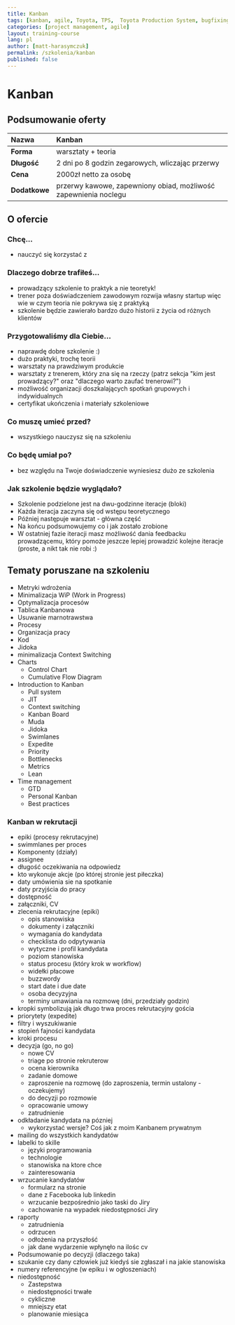 ```yaml
---
title: Kanban
tags: [kanban, agile, Toyota, TPS,  Toyota Production System, bugfixing, maintenance]
categories: [project management, agile]
layout: training-course
lang: pl
author: [matt-harasymczuk]
permalink: /szkolenia/kanban
published: false
---
```


# Kanban

## Podsumowanie oferty

| Nazwa         | Kanban                                                          |
|:--------------|:----------------------------------------------------------------|
| **Forma**     | warsztaty + teoria                                              |
| **Długość**   | 2 dni po 8 godzin zegarowych, wliczając przerwy                 |
| **Cena**      | 2000zł netto za osobę                                           |
| **Dodatkowe** | przerwy kawowe, zapewniony obiad, możliwość zapewnienia noclegu |

## O ofercie

### Chcę...
- nauczyć się korzystać z

### Dlaczego dobrze trafiłeś...
- prowadzący szkolenie to praktyk a nie teoretyk!
- trener poza doświadczeniem zawodowym rozwija własny startup więc wie w czym teoria nie pokrywa się z praktyką
- szkolenie będzie zawierało bardzo dużo historii z życia od różnych klientów

### Przygotowaliśmy dla Ciebie...
- naprawdę dobre szkolenie :)
- dużo praktyki, trochę teorii
- warsztaty na prawdziwym produkcie
- warsztaty z trenerem, który zna się na rzeczy (patrz sekcja "kim jest prowadzący?" oraz "dlaczego warto zaufać trenerowi?")
- możliwość organizacji doszkalających spotkań grupowych i indywidualnych
- certyfikat ukończenia i materiały szkoleniowe

### Co muszę umieć przed?
- wszystkiego nauczysz się na szkoleniu

### Co będę umiał po?
- bez względu na Twoje doświadczenie wyniesiesz dużo ze szkolenia

### Jak szkolenie będzie wyglądało?
- Szkolenie podzielone jest na dwu-godzinne iteracje (bloki)
- Każda iteracja zaczyna się od wstępu teoretycznego
- Później następuje warsztat - główna część
- Na końcu podsumowujemy co i jak zostało zrobione
- W ostatniej fazie iteracji masz możliwość dania feedbacku prowadzącemu, który pomoże jeszcze lepiej prowadzić kolejne iteracje (proste, a nikt tak nie robi :)

## Tematy poruszane na szkoleniu

- Metryki wdrożenia
- Minimalizacja WiP (Work in Progress)
- Optymalizacja procesów
- Tablica Kanbanowa
- Usuwanie marnotrawstwa
- Procesy
- Organizacja pracy
- Kod
- Jidoka
- minimalizacja Context Switching
- Charts
    - Control Chart
    - Cumulative Flow Diagram
- Introduction to Kanban
    - Pull system
    - JIT
    - Context switching
    - Kanban Board
    - Muda
    - Jidoka
    - Swimlanes
    - Expedite
    - Priority
    - Bottlenecks
    - Metrics
    - Lean
- Time management
    - GTD
    - Personal Kanban
    - Best practices

### Kanban w rekrutacji
* epiki (procesy rekrutacyjne)
* swimmlanes per proces
* Komponenty (działy)
* assignee
* długość oczekiwania na odpowiedz
* kto wykonuje akcje (po której stronie jest piłeczka)
* daty umówienia sie na spotkanie
* daty przyjścia do pracy
* dostępność
* załączniki, CV
* zlecenia rekrutacyjne (epiki)
    * opis stanowiska
    * dokumenty i załączniki
    * wymagania do kandydata
    * checklista do odpytywania
    * wytyczne i profil kandydata
    * poziom stanowiska
    * status procesu (który krok w workflow)
    * widełki płacowe
    * buzzwordy
    * start date i due date
    * osoba decyzyjna
    * terminy umawiania na rozmowę (dni, przedziały godzin)
* kropki symbolizują jak długo trwa proces rekrutacyjny gościa
* priorytety (expedite)
* filtry i wyszukiwanie
* stopień fajności kandydata
* kroki procesu
* decyzja (go, no go)
    * nowe CV
    * triage po stronie rekruterow
    * ocena kierownika
    * zadanie domowe
    * zaproszenie na rozmowę (do zaproszenia, termin ustalony - oczekujemy)
    * do decyzji po rozmowie
    * opracowanie umowy
    * zatrudnienie
* odkładanie kandydata na pózniej
    * wykorzystać wersje? Coś jak z moim Kanbanem prywatnym
* mailing do wszystkich kandydatów
* labelki to skille
    * języki programowania
    * technologie
    * stanowiska na ktore chce
    * zainteresowania
* wrzucanie kandydatów
    * formularz na stronie
    * dane z Facebooka lub linkedin
    * wrzucanie bezpośrednio jako taski do Jiry
    * cachowanie na wypadek niedostępności Jiry
* raporty
    * zatrudnienia
    * odrzucen
    * odłożenia na przyszłość
    * jak dane wydarzenie wpłynęło na ilośc cv
* Podsumowanie po decyzji (dlaczego taka)
* szukanie czy dany człowiek już kiedyś sie zgłaszał i na jakie stanowiska
* numery referencyjne (w epiku i w ogłoszeniach)
* niedostępność
    * Zastepstwa
    * niedostępności trwałe
    * cykliczne
    * mniejszy etat
    * planowanie miesiąca


